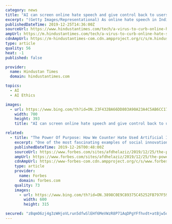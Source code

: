 ```yaml
---
category: news
title: "AI can screen online hate speech and give control back to users: New research"
excerpt: "(Getty Images/Representational) As online hate speech in India and elsewhere is increasingly seen as a threat to democracy, researchers are developing artificial intelligence that ... their proposal in the journal Ethics and Information Technology."
publishedDateTime: 2019-12-25T14:36:00Z
sourceUrl: https://www.hindustantimes.com/tech/a-virus-to-curb-online-hate-speech-possible-says-new-research/story-pTltd2HQf4TrsRtuK7b4JI.html
ampUrl: https://m.hindustantimes.com/tech/a-virus-to-curb-online-hate-speech-possible-says-new-research/story-pTltd2HQf4TrsRtuK7b4JI_amp.html
cdnAmpUrl: https://m-hindustantimes-com.cdn.ampproject.org/c/s/m.hindustantimes.com/tech/a-virus-to-curb-online-hate-speech-possible-says-new-research/story-pTltd2HQf4TrsRtuK7b4JI_amp.html
type: article
quality: 56
heat: -1
published: false

provider:
  name: Hindustan Times
  domain: hindustantimes.com

topics:
  - AI
  - AI Ethics

images:
  - url: https://www.bing.com/th?id=ON.23F432BA66DD803A90A23A4C5AB6CC17
    width: 700
    height: 393
    title: "AI can screen online hate speech and give control back to users: New research"

related:
  - title: "The Power Of Purpose: How We Counter Hate Used Artificial Intelligence To Battle Hate Speech Online"
    excerpt: "One of the most fascinating examples of social innovation I’ve been tracking recently was the We Counter Hate platform, by Seattle-based agency POSSIBLE (now part of Wunderman Thompson Seattle) that sought to reduce hate speech on Twitter by turning retweets of these hateful messages into donations for a good cause. Here’s how it worked ..."
    publishedDateTime: 2019-12-26T00:48:00Z
    sourceUrl: https://www.forbes.com/sites/afdhelaziz/2019/12/25/the-power-of-purpose-how-we-counter-hate-used-artificial-intelligence-to-battle-hate-speech-online/
    ampUrl: https://www.forbes.com/sites/afdhelaziz/2019/12/25/the-power-of-purpose-how-we-counter-hate-used-artificial-intelligence-to-battle-hate-speech-online/amp/
    cdnAmpUrl: https://www-forbes-com.cdn.ampproject.org/c/s/www.forbes.com/sites/afdhelaziz/2019/12/25/the-power-of-purpose-how-we-counter-hate-used-artificial-intelligence-to-battle-hate-speech-online/amp/
    type: article
    provider:
      name: Forbes
      domain: forbes.com
    quality: 73
    images:
      - url: https://www.bing.com/th?id=ON.3898C0E9C89375C45252FB797F59D0F8
        width: 600
        height: 315

secured: "zBqmO6zj4g3zWHjoVLrun5dfwSlEHf6MeVWzR8P71AqDPgYFfhvdt+atBjw5oQ3CWgUK0WIsDmEpePXty0DY4ndVkyBHVH4aHCtS1cZpTcuIj0B0jvzis4NxE/NnyFxZeBKFyo5nRSHl882X8nrVBAQf8BP4vSq+vHHxfqOxahul1FrCl12yncUfJWOj8QIJQELkj+Bbod23pYd9xyXi9BLJJ1cw5KKPxVRKQPX+3N/hcev/vAtUdSlmvfxKerGDsH7UafMBdUqfo7J80S4ltg==;4SFdh6zXlE//+dLhpFp3lQ=="
---
```


